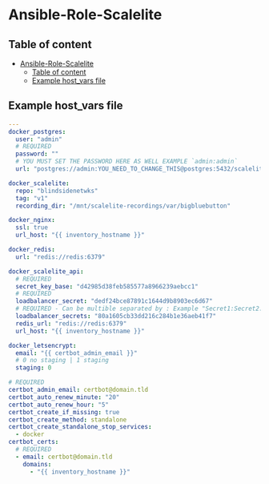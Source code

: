 # Ansible-Role-Scalelite

## Table of content

- [Ansible-Role-Scalelite](#ansible-role-scalelite)
  - [Table of content](#table-of-content)
  - [Example host_vars file](#example-host_vars-file)

## Example host_vars file

```yaml
---
docker_postgres:
  user: "admin"
  # REQUIRED
  password: ""
  # YOU MUST SET THE PASSWORD HERE AS WELL EXAMPLE `admin:admin`
  url: "postgres://admin:YOU_NEED_TO_CHANGE_THIS@postgres:5432/scalelite?pool=5"

docker_scalelite:
  repo: "blindsidenetwks"
  tag: "v1"
  recording_dir: "/mnt/scalelite-recordings/var/bigbluebutton"

docker_nginx:
  ssl: true
  url_host: "{{ inventory_hostname }}"

docker_redis:
  url: "redis://redis:6379"

docker_scalelite_api:
  # REQUIRED
  secret_key_base: "d42985d38feb585577a8966239aebcc1"
  # REQUIRED
  loadbalancer_secret: "dedf24bce87891c1644d9b8903ec6d67"
  # REQUIRED - Can be multible separated by : Example "Secret1:Secret2:Secret3"
  loadbalancer_secrets: "80a1605cb33dd216c284b1e36aeb41f7"
  redis_url: "redis://redis:6379"
  url_host: "{{ inventory_hostname }}"

docker_letsencrypt:
  email: "{{ certbot_admin_email }}"
  # 0 no staging | 1 staging
  staging: 0

# REQUIRED
certbot_admin_email: certbot@domain.tld
certbot_auto_renew_minute: "20"
certbot_auto_renew_hour: "5"
certbot_create_if_missing: true
certbot_create_method: standalone
certbot_create_standalone_stop_services:
  - docker
certbot_certs:
  # REQUIRED
  - email: certbot@domain.tld
    domains:
      - "{{ inventory_hostname }}"
```
